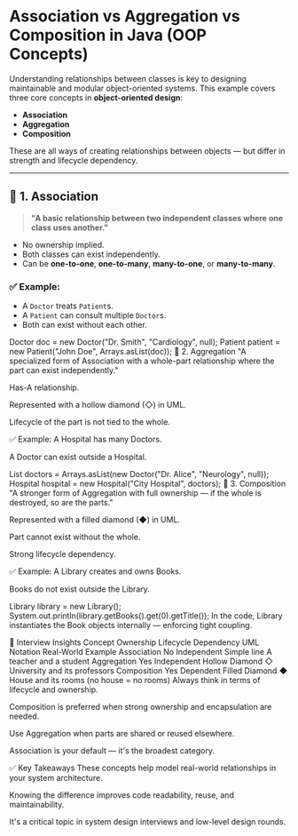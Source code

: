 # Association vs Aggregation vs Composition in Java (OOP Concepts)

Understanding relationships between classes is key to designing maintainable and modular object-oriented systems. This example covers three core concepts in **object-oriented design**:

- **Association**
- **Aggregation**
- **Composition**

These are all ways of creating relationships between objects — but differ in strength and lifecycle dependency.

---

## 🔗 1. Association

> **"A basic relationship between two independent classes where one class uses another."**

- No ownership implied.
- Both classes can exist independently.
- Can be **one-to-one**, **one-to-many**, **many-to-one**, or **many-to-many**.

### ✅ Example:

- A `Doctor` treats `Patient`s.
- A `Patient` can consult multiple `Doctor`s.
- Both can exist without each other.


Doctor doc = new Doctor("Dr. Smith", "Cardiology", null);
Patient patient = new Patient("John Doe", Arrays.asList(doc));
🔄 2. Aggregation
"A specialized form of Association with a whole-part relationship where the part can exist independently."

Has-A relationship.

Represented with a hollow diamond (◇) in UML.

Lifecycle of the part is not tied to the whole.

✅ Example:
A Hospital has many Doctors.

A Doctor can exist outside a Hospital.

List<Doctor> doctors = Arrays.asList(new Doctor("Dr. Alice", "Neurology", null));
Hospital hospital = new Hospital("City Hospital", doctors);
🧱 3. Composition
"A stronger form of Aggregation with full ownership — if the whole is destroyed, so are the parts."

Represented with a filled diamond (◆) in UML.

Part cannot exist without the whole.

Strong lifecycle dependency.

✅ Example:
A Library creates and owns Books.

Books do not exist outside the Library.

Library library = new Library();
System.out.println(library.getBooks().get(0).getTitle());
In the code, Library instantiates the Book objects internally — enforcing tight coupling.

🧠 Interview Insights
Concept	Ownership	Lifecycle Dependency	UML Notation	Real-World Example
Association	No	Independent	Simple line	A teacher and a student
Aggregation	Yes	Independent	Hollow Diamond ◇	University and its professors
Composition	Yes	Dependent	Filled Diamond ◆	House and its rooms (no house = no rooms)
Always think in terms of lifecycle and ownership.

Composition is preferred when strong ownership and encapsulation are needed.

Use Aggregation when parts are shared or reused elsewhere.

Association is your default — it's the broadest category.

✅ Key Takeaways
These concepts help model real-world relationships in your system architecture.

Knowing the difference improves code readability, reuse, and maintainability.

It's a critical topic in system design interviews and low-level design rounds.